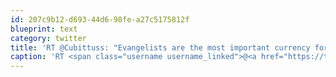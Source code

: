 ```yaml
---
id: 207c9b12-d693-44d6-98fe-a27c5175812f
blueprint: text
category: twitter
title: 'RT @Cubittuss: "Evangelists are the most important currency for a company" #yow_oz'
caption: 'RT <span class="username username_linked">@<a href="https://twitter.com/Cubittuss" title="Nicolas Sénéchal">Cubittuss</a></span>: "Evangelists are the most important currency for a company" <span class="hashtag hashtag_local">#<a href="http://tweettemp.darylchymko.ca/?tag=yow_oz">yow_oz</a>'
---
```

